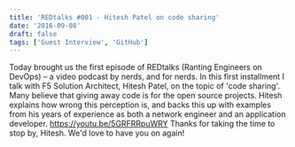 ```yaml
---
title: 'REDtalks #001 - Hitesh Patel on code sharing'
date: '2016-09-08'
draft: false
tags: ['Guest Interview', 'GitHub']
---
```


Today brought us the first episode of REDtalks (Ranting Engineers on DevOps) – a video podcast by nerds, and for nerds. In this first installment I talk with F5 Solution Architect, Hitesh Patel, on the topic of 'code sharing'. Many believe that giving away code is for the open source projects. Hitesh explains how wrong this perception is, and backs this up with examples from his years of experience as both a network engineer and an application developer. https://youtu.be/5GRFRRpuWRY Thanks for taking the time to stop by, Hitesh. We'd love to have you on again!